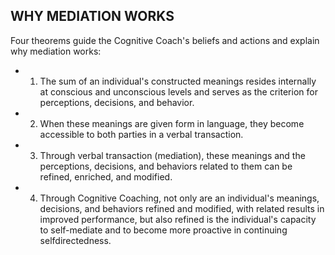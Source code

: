 ## WHY MEDIATION WORKS

Four theorems guide the Cognitive Coach's beliefs and actions and explain why mediation works:

- 1.  The sum of an individual's constructed meanings resides internally at conscious and unconscious levels and serves as the criterion for perceptions, decisions, and behavior.
- 2.  When these meanings are given form in language, they become accessible to both parties in a verbal transaction.
- 3.  Through verbal transaction (mediation), these meanings and the perceptions, decisions, and behaviors related to them can be refined, enriched, and modified.
- 4.  Through Cognitive Coaching, not only are an individual's meanings, decisions, and behaviors refined and modified, with related results in improved performance, but also refined is the individual's capacity to self-mediate and to become more proactive in continuing selfdirectedness.